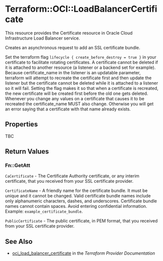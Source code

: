 # Terraform::OCI::LoadBalancerCertificate

This resource provides the Certificate resource in Oracle Cloud Infrastructure Load Balancer service.

Creates an asynchronous request to add an SSL certificate bundle.

Set the terraform flag `lifecycle { create_before_destroy = true }` in your certificate to facilitate rotating certificates. 
A certificate cannot be deleted if it is attached to another resource (a listener or a backend set for example).
Because certificate_name in the listener is an updatable parameter, terraform will attempt to recreate the certificate first and then update the listener but the certificate cannot be deleted while it is attached to a listener so it will fail.
Setting the flag makes it so that when a certificate is recreated, the new certificate will be created first before the old one gets deleted.
Whenever you change any values on a certificate that causes it to be recreated the certificate_name MUST also change. Otherwise you will get an error saying that a certificate with that name already exists.

## Properties

TBC

## Return Values

### Fn::GetAtt

`CaCertificate` - The Certificate Authority certificate, or any interim certificate, that you received from your SSL certificate provider.

`CertificateName` - A friendly name for the certificate bundle. It must be unique and it cannot be changed. Valid certificate bundle names include only alphanumeric characters, dashes, and underscores. Certificate bundle names cannot contain spaces. Avoid entering confidential information.  Example: `example_certificate_bundle`.

`PublicCertificate` - The public certificate, in PEM format, that you received from your SSL certificate provider.

## See Also

* [oci_load_balancer_certificate](https://www.terraform.io/docs/providers/oci/r/load_balancer_certificate.html) in the _Terraform Provider Documentation_